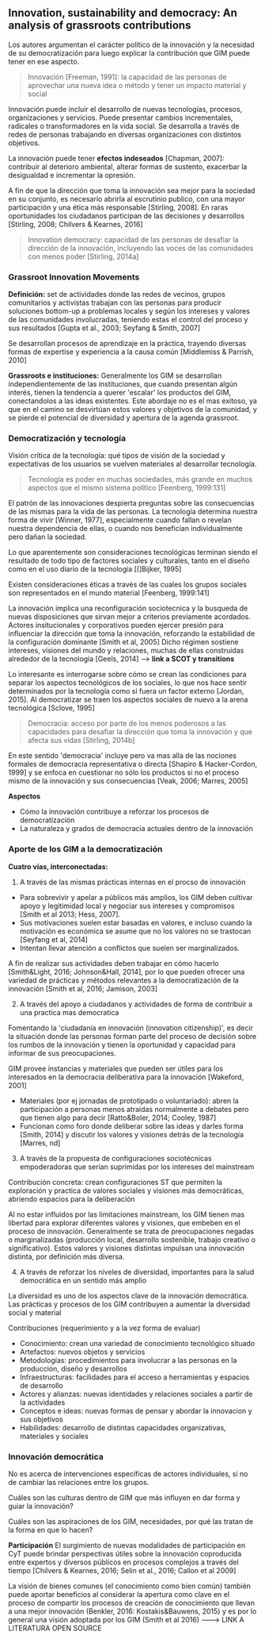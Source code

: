## Innovation, sustainability and democracy: An analysis of grassroots contributions

Los autores argumentan el carácter político de la innovación y la necesidad de su democratización para luego explicar la contribución que GIM puede tener en ese aspecto.

> Innovación [Freeman, 1991]: la capacidad de las personas de aprovechar una nueva idea o método y tener un impacto material y social

Innovación puede incluir el desarrollo de nuevas tecnologías, procesos, organizaciones y servicios. Puede presentar cambios incrementales, radicales o transformadores en la vida social. Se desarrolla a través de redes de personas trabajando en diversas organizaciones con distintos objetivos.

La innovación puede tener **efectos indeseados** [Chapman, 2007]: contribuir al deterioro ambiental, alterar formas de sustento, exacerbar la desigualdad e incrementar la opresión.

A fin de que la dirección que toma la innovación sea mejor para la sociedad en su conjunto, es necesario abrirla al escrutinio publico, con una mayor participación y una ética más responsable [Stirling, 2008]. En raras oportunidades los ciudadanos participan de las decisiones y desarrollos [Stirling, 2008; Chilvers & Kearnes, 2016]

> Innovation democracy: capacidad de las personas de desafiar la dirección de la innovación, incluyendo las voces de las comunidades con menos poder [Stirling, 2014a]

### Grassroot Innovation Movements

**Definición:** set de actividades donde las redes de vecinos, grupos comunitarios y activistas trabajan con las personas para producir soluciones bottom-up a problemas locales y según los intereses y valores de las comunidades involucradas, teniendo estas el control del proceso y sus resultados [Gupta et al., 2003; Seyfang & Smith, 2007]

Se desarrollan procesos de aprendizaje en la práctica, trayendo diversas formas de expertise y experiencia a la causa común [Middlemiss & Parrish, 2010]

**Grassroots e instituciones:** Generalmente los GIM se desarrollan independientemente de las instituciones, que cuando presentan algún interés, tienen la tendencia a querer 'escalar' los productos del GIM, conectandolos a las ideas existentes. Este abordaje no es el mas exitoso, ya que en el camino se desvirtúan estos valores y objetivos de la comunidad, y se pierde el potencial de diversidad y apertura de la agenda grassroot.


### Democratización y tecnología

Visión crítica de la tecnología: qué tipos de visión de la sociedad y expectativas de los usuarios se vuelven materiales al desarrollar tecnología. 

> Tecnología es poder en muchas sociedades, más grande en muchos aspectos que el mismo sistema político [Feenberg, 1999:131]

El patrón de las innovaciones despierta preguntas sobre las consecuencias de las mismas para la vida de las personas. La tecnología determina nuestra forma de vivir [Winner, 1977], especialmente cuando fallan o revelan nuestra dependencia de ellas, o cuando nos benefician individualmente pero dañan la sociedad.

Lo que aparentemente son consideraciones tecnológicas terminan siendo el resultado de todo tipo de factores sociales y culturales, tanto en el diseño como en el uso diario de la tecnología [(]Bijker, 1995]

Existen consideraciones éticas a través de las cuales los grupos sociales son representados en el mundo material [Feenberg, 1999:141]

La innovación implica una reconfiguración sociotecnica y la busqueda de nuevas disposiciones que sirvan mejor a criterios previamente acordados. Actores insitucionales y corporativos pueden ejercer presión para influenciar la dirección que toma la innovación, reforzando la estabilidad de la configuración dominante [Smith et al, 2005] Dicho régimen sostiene intereses, visiones del mundo y relaciones, muchas de ellas construidas alrededor de la tecnología [Geels, 2014] --> **link a SCOT y transitions**

Lo interesante es interrogarse sobre cómo se crean las condiciones para separar los aspectos tecnológicos de los sociales, lo que nos hace sentir determinados por la tecnología como si fuera un factor externo [Jordan, 2015]. Al democratizar se traen los aspectos sociales de nuevo a la arena tecnológica [Sclove, 1995]

> Democracia: acceso por parte de los menos poderosos a las capacidades para desafiar la dirección que toma la innovación y que afecta sus vidas [Stirling, 2014b]

En este sentido 'democracia' incluye pero va mas alla de las nociones formales de democracia representativa o directa [Shapiro & Hacker-Cordon, 1999] y se enfoca en cuestionar no sólo los productos si no el proceso mismo de la innovación y sus consecuencias [Veak, 2006; Marres, 2005]

**Aspectos**
- Cómo la innovación contribuye a reforzar los procesos de democratización
- La naturaleza y grados de democracia actuales dentro de la innovación


### Aporte de los GIM a la democratización

**Cuatro vías, interconectadas:**

1. A través de las mismas prácticas internas en el procso de innovación

- Para sobrevivir y apelar a públicos más amplios, los GIM deben cultivar apoyo y legitimidad local y negociar sus intereses y compromisos [Smith et al 2013; Hess, 2007]. 
- Sus motivaciones suelen estar basadas en valores, e incluso cuando la motivación es económica se asume que no los valores no se trastocan [Seyfang et al, 2014] 
- Intentan llevar atención a conflictos que suelen ser marginalizados.

A fin de realizar sus actividades deben trabajar en cómo hacerlo [Smith&Light, 2016; Johnson&Hall, 2014], por lo que pueden ofrecer una variedad de prácticas y métodos relevantes a la democratización de la innovación [Smith et al, 2016; Jamison, 2003]


2. A través del apoyo a ciudadanos y actividades de forma de contribuir a una practica mas democratica

Fomentando la 'ciudadanía en innovación (innovation citizenship)', es decir la situación donde las personas forman parte del proceso de decisión sobre los rumbos de la innovación y tienen la oportunidad y capacidad para informar de sus preocupaciones.

GIM provee instancias y materiales que pueden ser útiles para los interesados en la democracia deliberativa para la innovación [Wakeford, 2001]
- Materiales (por ej jornadas de prototipado o voluntariado): abren la participación a personas menos atraídas normalmente a debates pero que tienen algo para decir [Ratto&Boler, 2014; Cooley, 1987]
- Funcionan como foro donde deliberar sobre las ideas y darles forma [Smith, 2014] y discutir los valores y visiones detrás de la tecnología [Marres, nd]


3. A través de la propuesta de configuraciones sociotécnicas empoderadoras que serían suprimidas por los intereses del mainstream

Contribución concreta: crean configuraciones ST que permiten la exploración y practica de valores sociales y visiones más democráticas, abriendo espacios para la deliberación

Al no estar influidos por las limitaciones mainstream, los GIM tienen mas libertad para explorar diferentes valores y visiones, que embeben en el proceso de innovación. Generalmente se trata de preocupaciones negadas o marginalizadas (producción local, desarrollo sostenible, trabajo creativo o significativo). Estos valores y visiones distintas impulsan una innovación distinta, por definición más diversa.


4. A través de reforzar los niveles de diversidad, importantes para la salud democrática en un sentido más amplio

La diversidad es uno de los aspectos clave de la innovación democrática. Las prácticas y procesos de los GIM contribuyen a aumentar la diversidad social y material

Contribuciones (requerimiento y a la vez forma de evaluar)
- Conocimiento: crean una variedad de conocimiento tecnológico situado
- Artefactos: nuevos objetos y servicios
- Metodologías: procedimientos para involucrar a las personas en la producción, diseño y desarrollos
- Infraestructuras: facilidades para el acceso a herramientas y espacios de desarrollo
- Actores y alianzas: nuevas identidades y relaciones sociales a partir de la actividades
- Conceptos e ideas: nuevas formas de pensar y abordar la innovacion y sus objetivos
- Habilidades: desarrollo de distintas capacidades organizativas, materiales y sociales


### Innovación democrática
No es acerca de intervenciones específicas de actores individuales, si no de cambiar las relaciones entre los grupos. 

Cuáles son las culturas dentro de GIM que más influyen en dar forma y guiar la innovación?

Cuáles son las aspiraciones de los GIM, necesidades, por qué las tratan de la forma en que lo hacen?

**Participación**
El surgimiento de nuevas modalidades de participación en CyT puede brindar perspectivas útiles sobre la innovación coproducida entre expertos y diversos públicos en procesos complejos a través del tiempo [Chilvers & Kearnes, 2016; Selin et al., 2016; Callon et al 2009]

La visión de bienes comunes (el conocimiento como bien común) también puede aportar beneficios al considerar la apertura como clave en el proceso de compartir los procesos de creación de conocimiento que llevan a una mejor innovación (Benkler, 2016: Kostakis&Bauwens, 2015) y es por lo general una visión adoptada por los GIM (Smith et al 2016) ---> LINK A LITERATURA OPEN SOURCE